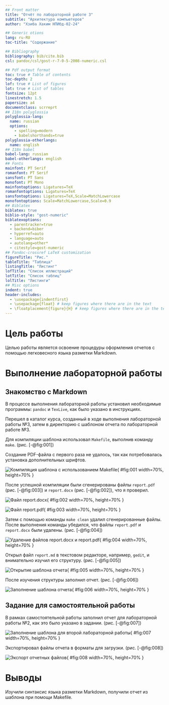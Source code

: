 ```yaml
---
## Front matter
title: "Отчёт по лабораторной работе 3"
subtitle: "Архитектура компьютеров"
author: "Хзиба Хаким НПИбд-02-24"

## Generic otions
lang: ru-RU
toc-title: "Содержание"

## Bibliography
bibliography: bib/cite.bib
csl: pandoc/csl/gost-r-7-0-5-2008-numeric.csl

## Pdf output format
toc: true # Table of contents
toc-depth: 2
lof: true # List of figures
lot: true # List of tables
fontsize: 12pt
linestretch: 1.5
papersize: a4
documentclass: scrreprt
## I18n polyglossia
polyglossia-lang:
  name: russian
  options:
	- spelling=modern
	- babelshorthands=true
polyglossia-otherlangs:
  name: english
## I18n babel
babel-lang: russian
babel-otherlangs: english
## Fonts
mainfont: PT Serif
romanfont: PT Serif
sansfont: PT Sans
monofont: PT Mono
mainfontoptions: Ligatures=TeX
romanfontoptions: Ligatures=TeX
sansfontoptions: Ligatures=TeX,Scale=MatchLowercase
monofontoptions: Scale=MatchLowercase,Scale=0.9
## Biblatex
biblatex: true
biblio-style: "gost-numeric"
biblatexoptions:
  - parentracker=true
  - backend=biber
  - hyperref=auto
  - language=auto
  - autolang=other*
  - citestyle=gost-numeric
## Pandoc-crossref LaTeX customization
figureTitle: "Рис."
tableTitle: "Таблица"
listingTitle: "Листинг"
lofTitle: "Список иллюстраций"
lotTitle: "Список таблиц"
lolTitle: "Листинги"
## Misc options
indent: true
header-includes:
  - \usepackage{indentfirst}
  - \usepackage{float} # keep figures where there are in the text
  - \floatplacement{figure}{H} # keep figures where there are in the text
---
```


# Цель работы

Целью работы является освоение процедуры оформления отчетов с помощью легковесного языка разметки Markdown.

# Выполнение лабораторной работы

## Знакомство с Markdown

В процессе выполнения лабораторной работы установил необходимые программы: `pandoc` и `TexLive`, как было указано в инструкциях.

Перешел в каталог курса, созданный в ходе выполнения лабораторной работы №3, затем в директорию с шаблоном отчета по лабораторной работе №3.

Для компиляции шаблона использовал `Makefile`, выполнив команду `make`. (рис. [-@fig:001])

Создание PDF-файла с первого раза не удалось, так как потребовалась установка дополнительных шрифтов.

![Компиляция шаблона с использованием Makefile](image/01.png){ #fig:001 width=70%, height=70% }

После успешной компиляции были сгенерированы файлы `report.pdf` (рис. [-@fig:003]) и `report.docx` (рис. [-@fig:002]), что я проверил.

![Файл report.docx](image/02.png){ #fig:002 width=70%, height=70% }

![Файл report.pdf](image/03.png){ #fig:003 width=70%, height=70% }

Затем с помощью команды `make clean` удалил сгенерированные файлы. После выполнения команды убедился, что файлы `report.pdf` и `report.docx` были удалены. (рис. [-@fig:004])

![Удаление файлов report.docx и report.pdf](image/04.png){ #fig:004 width=70%, height=70% }

Открыл файл `report.md` в текстовом редакторе, например, `gedit`, и внимательно изучил его структуру. (рис. [-@fig:005])

![Открытие шаблона отчета](image/05.png){ #fig:005 width=70%, height=70% }

После изучения структуры заполнил отчет. (рис. [-@fig:006])

![Заполнение шаблона отчета](image/06.png){ #fig:006 width=70%, height=70% }

## Задание для самостоятельной работы

В рамках самостоятельной работы заполнил отчет для лабораторной работы №2, как это было указано в задании. (рис. [-@fig:007])

![Заполнение шаблона для второй лабораторной работы](image/07.png){ #fig:007 width=70%, height=70% }

Экспортировал файлы отчета в форматы для загрузки. (рис. [-@fig:008])

![Экспорт отчетных файлов](image/08.png){ #fig:008 width=70%, height=70% }

# Выводы

Изучили синтаксис языка разметки Markdown, получили отчет из шаблона при помощи Makefile. 
